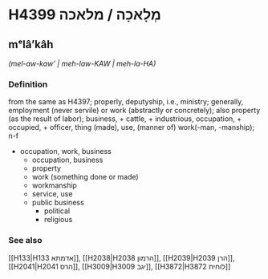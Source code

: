 # H4399 מְלָאכָה / מלאכה

## mᵉlâʼkâh

_(mel-aw-kaw' | meh-law-KAW | meh-la-HA)_

### Definition

from the same as H4397; properly, deputyship, i.e., ministry; generally, employment (never servile) or work (abstractly or concretely); also property (as the result of labor); business, + cattle, + industrious, occupation, + occupied, + officer, thing (made), use, (manner of) work(-man, -manship); n-f

- occupation, work, business
  - occupation, business
  - property
  - work (something done or made)
  - workmanship
  - service, use
  - public business
    - political
    - religious

### See also

[[H133|H133 אדמתא]], [[H2038|H2038 הרמון]], [[H2039|H2039 הרן]], [[H2041|H2041 הרס]], [[H3009|H3009 יגב]], [[H3872|H3872 לוחית]]
